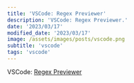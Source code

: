 ```yaml
---
title: 'VSCode: Regex Previewer'
description: 'VSCode: Regex Previewer.'
date: '2023/03/17'
modified_date: '2023/03/17'
image: /assets/images/posts/vscode.png
subtitle: 'vscode'
tags: 'vscode'
---
```


VSCode: [Regex Previewer](https://marketplace.visualstudio.com/items?itemName=chrmarti.regex)
